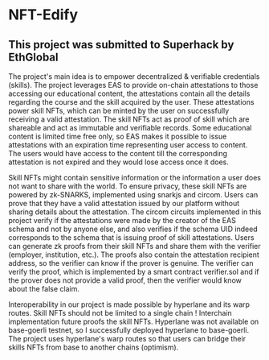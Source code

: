 # NFT-Edify
## This project was submitted to Superhack by EthGlobal

The project's main idea is to empower decentralized & verifiable credentials (skills). The project leverages EAS to provide on-chain attestations to those accessing our educational content, the attestations contain all the details regarding the course and the skill acquired by the user. These attestations power skill NFTs, which can be minted by the user on successfully receiving a valid attestation. The skill NFTs act as proof of skill which are shareable and act as immutable and verifiable records. Some educational content is limited time free only, so EAS makes it possible to issue attestations with an expiration time representing user access to content. The users would have access to the content till the corresponding attestation is not expired and they would lose access once it does.

Skill NFTs might contain sensitive information or the information a user does not want to share with the world. To ensure privacy, these skill NFTs are powered by zk-SNARKS, implemented using snarkjs and circom. Users can prove that they have a valid attestation issued by our platform without sharing details about the attestation. The circom circuits implemented in this project verify if the attestations were made by the creator of the EAS schema and not by anyone else, and also verifies if the schema UID indeed corresponds to the schema that is issuing proof of skill attestations. Users can generate zk proofs from their skill NFTs and share them with the verifier (employer, institution, etc.). The proofs also contain the attestation recipient address, so the verifier can know if the prover is genuine. The verifier can verify the proof, which is implemented by a smart contract verifier.sol and if the prover does not provide a valid proof, then the verifier would know about the false claim.

Interoperability in our project is made possible by hyperlane and its warp routes. Skill NFTs should not be limited to a single chain ! Interchain implementation future proofs the skill NFTs. Hyperlane was not available on base-goerli testnet, so I successfully deployed hyperlane to base-goerli. The project uses hyperlane's warp routes so that users can bridge their skills NFTs from base to another chains (optimism).
